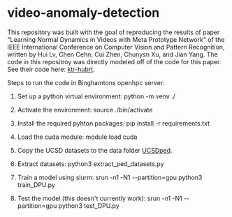 # video-anomaly-detection

This repository was built with the goal of reproducing the results of paper "Learning Normal Dynamics in Videos with Meta Prototype Network" of the IEEE International Conference on Computer Vision and Pattern Recognition, written by Hui Lv, Chen Cehn, Cui Zhen, Chunysn Xu, and Jian Yang. The code in this repositroy was directly modeled off of the code for this paper. See their code here: [ktr-hubrt](https://github.com/ktr-hubrt/MPN).

Steps to run the code in Binghamtons openhpc server:

1. Set up a python virtual environment:
    python -m venv ./

2. Activate the environment:
    source ./bin/activate

3. Install the required pyhton packages:
    pip install -r requirements.txt

4. Load the cuda module:
    module load cuda

5. Copy the UCSD datasets to the data folder [UCSDped](http://www.svcl.ucsd.edu/projects/anomaly/dataset.htm).

6. Extract datasets:
    python3 extract_ped_datasets.py

7. Train a model using slurm:
    srun -n1 -N1 --partition=gpu python3 train_DPU.py

8. Test the model (this doesn't currently work):
    srun -n1 -N1 --partition=gpu python3 test_DPU.py